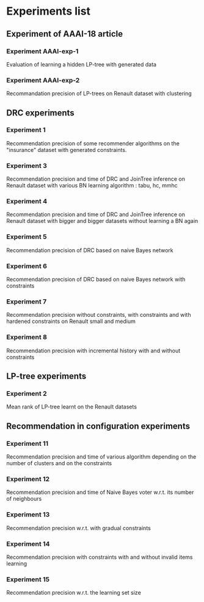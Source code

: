# Experiments list

## Experiment of AAAI-18 article

### Experiment AAAI-exp-1 

Evaluation of learning a hidden LP-tree with generated data

### Experiment AAAI-exp-2

Recommandation precision of LP-trees on Renault dataset with clustering

## DRC experiments

### Experiment 1

Recommendation precision of some recommender algorithms on the "insurance" dataset with generated constraints.

### Experiment 3

Recommendation precision and time of DRC and JoinTree inference on Renault dataset with various BN learning algorithm : tabu, hc, mmhc

### Experiment 4

Recommendation precision and time of DRC and JoinTree inference on Renault dataset with bigger and bigger datasets without learning a BN again

### Experiment 5

Recommendation precision of DRC based on naive Bayes network

### Experiment 6

Recommendation precision of DRC based on naive Bayes network with constraints

### Experiment 7

Recommendation precision without constraints, with constraints and with hardened constraints on Renault small and medium

### Experiment 8

Recommendation precision with incremental history with and without constraints

## LP-tree experiments

### Experiment 2

Mean rank of LP-tree learnt on the Renault datasets

## Recommendation in configuration experiments

### Experiment 11

Recommendation precision and time of various algorithm depending on the number of clusters and on the constraints

### Experiment 12

Recommendation precision and time of Naive Bayes voter w.r.t. its number of neighbours

### Experiment 13

Recommendation precision w.r.t. with gradual constraints

### Experiment 14

Recommendation precision with constraints with and without invalid items learning

### Experiment 15

Recommendation precision w.r.t. the learning set size
